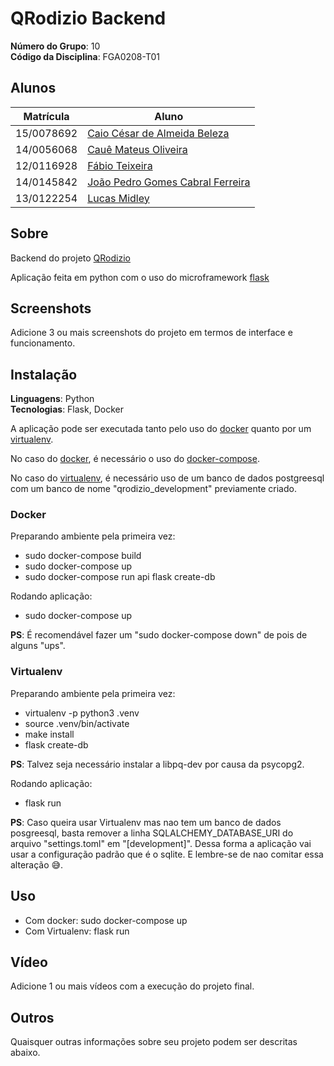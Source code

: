 # QRodizio Backend

**Número do Grupo**: 10<br>
**Código da Disciplina**: FGA0208-T01<br>

## Alunos

| Matrícula  | Aluno                                                           |
| ---------- | --------------------------------------------------------------- |
| 15/0078692 | [Caio César de Almeida Beleza](https://github.com/Caiocbeleza)  |
| 14/0056068 | [Cauê Mateus Oliveira](https://github.com/caue96)               |
| 12/0116928 | [Fábio Teixeira](https://github.com/fabio1079)                  |
| 14/0145842 | [João Pedro Gomes Cabral Ferreira](https://github.com/jppgomes) |
| 13/0122254 | [Lucas Midley](https://github.com/lucasmidlhey)                 |

## Sobre

Backend do projeto [QRodizio](https://github.com/UnBArqDsw/2020.1_G10_QRodizio)

Aplicação feita em python com o uso do microframework [flask](https://flask.palletsprojects.com)

## Screenshots

Adicione 3 ou mais screenshots do projeto em termos de interface e funcionamento.

## Instalação

**Linguagens**: Python<br>
**Tecnologias**: Flask, Docker<br>

A aplicação pode ser executada tanto pelo uso do [docker](https://www.docker.com/) quanto por um [virtualenv](https://virtualenv.pypa.io/en/latest/).

No caso do [docker](https://www.docker.com/), é necessário o uso do [docker-compose](https://docs.docker.com/compose/).

No caso do [virtualenv](https://virtualenv.pypa.io/en/latest/), é necessário uso de um banco de dados postgreesql com um banco
de nome "qrodizio_development" previamente criado.

### Docker

Preparando ambiente pela primeira vez:

- sudo docker-compose build
- sudo docker-compose up
- sudo docker-compose run api flask create-db

Rodando aplicação:

- sudo docker-compose up

**PS**: É recomendável fazer um "sudo docker-compose down" de pois de alguns "ups".

### Virtualenv

Preparando ambiente pela primeira vez:

- virtualenv -p python3 .venv
- source .venv/bin/activate
- make install
- flask create-db

**PS**: Talvez seja necessário instalar a libpq-dev por causa da psycopg2.

Rodando aplicação:

- flask run

**PS**: Caso queira usar Virtualenv mas nao tem um banco de dados posgreesql, basta remover a linha SQLALCHEMY_DATABASE_URI do arquivo "settings.toml" em "[development]". Dessa forma a aplicação vai usar a configuração padrão que é o sqlite. E lembre-se de nao comitar essa alteração 😅.

## Uso

- Com docker: sudo docker-compose up
- Com Virtualenv: flask run

## Vídeo

Adicione 1 ou mais vídeos com a execução do projeto final.

## Outros

Quaisquer outras informações sobre seu projeto podem ser descritas abaixo.
